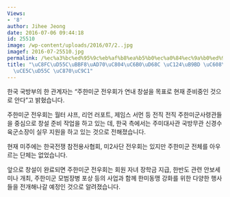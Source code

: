 ```yaml
---
Views:
- '8'
author: Jihee Jeong
date: 2016-07-06 09:44:18
id: 25510
image: /wp-content/uploads/2016/07/2..jpg
imagef: 2016-07-25510.jpg
permalink: /%ec%a3%bc%ed%95%9c%eb%af%b8%ea%b5%b0%ec%a0%84%ec%9a%b0%ed%9a%8c-%ec%84%a4%eb%a6%bd-%ec%98%88%ec%a0%95%ec%b9%9c%ed%95%9c-%ec%a1%b0%ec%a7%81/
title: "\uC8FC\uD55C\uBBF8\uAD70\uC804\uC6B0\uD68C \uC124\uB9BD \uC608\uC815\u2026\
  \uCE5C\uD55C \uC870\uC9C1"
---
```


한국 국방부의 한 관계자는 “주한미군 전우회가 연내 창설을 목표로 현재 준비중인 것으로 안다”고 밝혔습니다.

주한미군 전우회는 월터 샤프, 리언 러포트, 제임스 서먼 등 전직 전직 주한미군사령관들을 중심으로 창설 준비 작업을 하고 있는 데, 한국 측에서는 주미대사관 국방무관 신경수 육군소장이 실무 지원을 하고 있는 것으로 전해졌습니다.

현재 미주에는 한국전쟁 참전용사협회, 미2사단 전우회는 있지만 주한미군 전체를 아우르는 단체는 없었습니다.

앞으로 창설이 완료되면 주한미군 전우회는 회원 자녀 장학금 지급, 한반도 관련 안보세미나 개최, 주한미군 모범장병 포상 등의 사업과 함께 한미동맹 강화를 위한 다양한 행사들을 전개해나갈 예정인 것으로 알려졌습니다.
